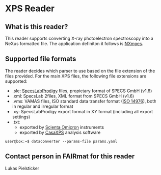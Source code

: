 # XPS Reader

## What is this reader?

This reader supports converting X-ray photoelectron spectroscopy into a NeXus formatted file. The application definiton it follows is [NXmpes](https://fairmat-nfdi.github.io/nexus_definitions/classes/contributed_definitions/NXmpes.html#nxmpes).

## Supported file formats
The reader decides which parser to use based on the file extension of the files provided. For the main XPS files, the following file extensions are supported:
- .sle: [SpecsLabProdigy](https://www.specs-group.com/nc/specs/products/detail/prodigy/) files, propietary format of SPECS GmbH (v1.6)
- .xml: SpecsLab 2files, XML format from SPECS GmbH (v1.6)
- .vms: VAMAS files, ISO standard data transfer format ([ISO 14976](https://www.iso.org/standard/24269.html)), both in regular and irregular format
- .xy: SpecsLabProdigy export format in XY format (including all export settings)
- .txt:
  - exported by [Scienta Omicron](https://scientaomicron.com/en) instruments
  - exported by [CasaXPS](https://www.casaxps.com/) analysis software

```console
user@box:~$ dataconverter --params-file params.yaml
```

## Contact person in FAIRmat for this reader
Lukas Pielsticker